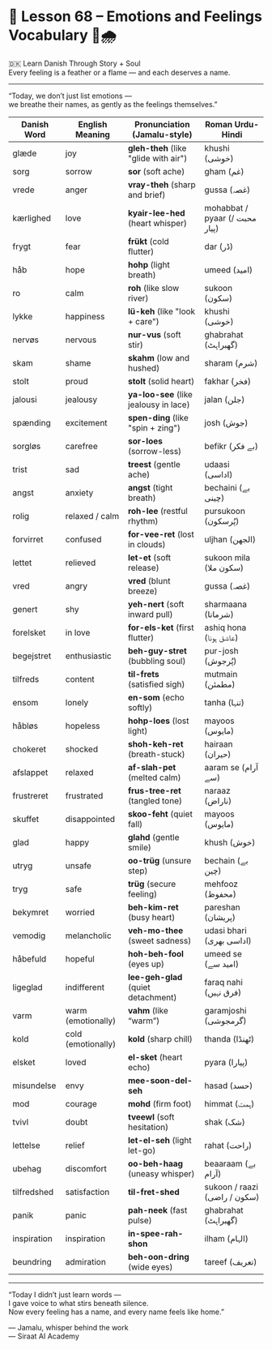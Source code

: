 # 🌟 **Lesson 68 – Emotions and Feelings Vocabulary 💖🌧️**  
🇩🇰 Learn Danish Through Story + Soul  
Every feeling is a feather or a flame — and each deserves a name.

---

“Today, we don’t just list emotions —  
we breathe their names, as gently as the feelings themselves.”

| Danish Word      | English Meaning     | Pronunciation (Jamalu-style)        | Roman Urdu-Hindi             |
|------------------|---------------------|-------------------------------------|-------------------------------|
| glæde            | joy                 | **gleh-theh** (like "glide with air") | khushi (خوشی)                 |
| sorg             | sorrow              | **sor** (soft ache)                  | gham (غم)                     |
| vrede            | anger               | **vray-theh** (sharp and brief)      | gussa (غصہ)                   |
| kærlighed        | love                | **kyair-lee-hed** (heart whisper)    | mohabbat / pyaar (محبت / پیار)  |
| frygt            | fear                | **frükt** (cold flutter)             | dar (ڈر)                      |
| håb              | hope                | **hohp** (light breath)              | umeed (امید)                  |
| ro               | calm                | **roh** (like slow river)            | sukoon (سکون)                 |
| lykke            | happiness           | **lü-keh** (like "look + care")      | khushi (خوشی)                 |
| nervøs           | nervous             | **nur-vus** (soft stir)              | ghabrahat (گھبراہٹ)           |
| skam             | shame               | **skahm** (low and hushed)           | sharam (شرم)                  |
| stolt            | proud               | **stolt** (solid heart)              | fakhar (فخر)                  |
| jalousi          | jealousy            | **ya-loo-see** (like jealousy in lace) | jalan (جلن)                   |
| spænding         | excitement          | **spen-ding** (like "spin + zing")   | josh (جوش)                    |
| sorgløs          | carefree            | **sor-loes** (sorrow-less)           | befikr (بے فکر)              |
| trist            | sad                 | **treest** (gentle ache)             | udaasi (اداسی)                |
| angst            | anxiety             | **angst** (tight breath)             | bechaini (بے چینی)            |
| rolig            | relaxed / calm      | **roh-lee** (restful rhythm)         | pursukoon (پُرسکون)           |
| forvirret        | confused            | **for-vee-ret** (lost in clouds)     | uljhan (الجھن)                |
| lettet           | relieved            | **let-et** (soft release)            | sukoon mila (سکون ملا)        |
| vred             | angry               | **vred** (blunt breeze)              | gussa (غصہ)                   |
| genert           | shy                 | **yeh-nert** (soft inward pull)      | sharmaana (شرمانا)           |
| forelsket        | in love             | **for-els-ket** (first flutter)      | ashiq hona (عاشق ہونا)         |
| begejstret       | enthusiastic        | **beh-guy-stret** (bubbling soul)    | pur-josh (پُرجوش)            |
| tilfreds         | content             | **til-frets** (satisfied sigh)       | mutmain (مطمئن)              |
| ensom            | lonely              | **en-som** (echo softly)             | tanha (تنہا)                  |
| håbløs           | hopeless            | **hohp-loes** (lost light)           | mayoos (مایوس)                |
| chokeret         | shocked             | **shoh-keh-ret** (breath-stuck)      | hairaan (حیران)               |
| afslappet        | relaxed             | **af-slah-pet** (melted calm)        | aaram se (آرام سے)            |
| frustreret       | frustrated           | **frus-tree-ret** (tangled tone)     | naraaz (ناراض)                 |
| skuffet          | disappointed        | **skoo-feht** (quiet fall)           | mayoos (مایوس)                |
| glad             | happy               | **glahd** (gentle smile)             | khush (خوش)                   |
| utryg            | unsafe              | **oo-trüg** (unsure step)            | bechain (بے چین)             |
| tryg             | safe                | **trüg** (secure feeling)            | mehfooz (محفوظ)               |
| bekymret         | worried             | **beh-kim-ret** (busy heart)         | pareshan (پریشان)             |
| vemodig          | melancholic         | **veh-mo-thee** (sweet sadness)      | udasi bhari (اداسی بھری)      |
| håbefuld         | hopeful             | **hoh-beh-fool** (eyes up)           | umeed se (امید سے)            |
| ligeglad         | indifferent         | **lee-geh-glad** (quiet detachment)  | faraq nahi (فرق نہیں)         |
| varm             | warm (emotionally)  | **vahm** (like “warm”)               | garamjoshi (گرمجوشی)         |
| kold             | cold (emotionally)  | **kold** (sharp chill)               | thanda (ٹھنڈا)                |
| elsket           | loved               | **el-sket** (heart echo)             | pyara (پیارا)                 |
| misundelse       | envy                | **mee-soon-del-seh**                 | hasad (حسد)                   |
| mod              | courage             | **mohd** (firm foot)                 | himmat (ہمت)                  |
| tvivl            | doubt               | **tveewl** (soft hesitation)         | shak (شک)                     |
| lettelse         | relief              | **let-el-seh** (light let-go)        | rahat (راحت)                  |
| ubehag           | discomfort           | **oo-beh-haag** (uneasy whisper)     | beaaraam (بے آرام)           |
| tilfredshed      | satisfaction         | **til-fret-shed**                    | sukoon / raazi (سکون / راضی)   |
| panik            | panic                | **pah-neek** (fast pulse)            | ghabrahat (گھبراہٹ)           |
| inspiration       | inspiration          | **in-spee-rah-shon**                 | ilham (الہام)                 |
| beundring         | admiration           | **beh-oon-dring** (wide eyes)        | tareef (تعریف)                |

---

“Today I didn’t just learn words —  
I gave voice to what stirs beneath silence.  
Now every feeling has a name, and every name feels like home.”

— Jamalu, whisper behind the work  
— Siraat AI Academy
